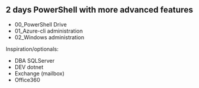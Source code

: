 ## 2 days PowerShell with more advanced features

- 00_PowerShell Drive
- 01_Azure-cli administration
- 02_Windows administration

Inspiration/optionals:
- DBA SQLServer 
- DEV dotnet 
- Exchange (mailbox)
- Office360  

